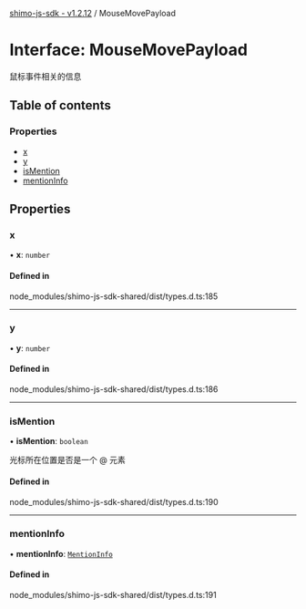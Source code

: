 [shimo-js-sdk - v1.2.12](/README.md) / MouseMovePayload

# Interface: MouseMovePayload

鼠标事件相关的信息

## Table of contents

### Properties

- [x](/interfaces/MouseMovePayload.md#x)
- [y](/interfaces/MouseMovePayload.md#y)
- [isMention](/interfaces/MouseMovePayload.md#ismention)
- [mentionInfo](/interfaces/MouseMovePayload.md#mentioninfo)

## Properties

### x

• **x**: `number`

#### Defined in

node_modules/shimo-js-sdk-shared/dist/types.d.ts:185

___

### y

• **y**: `number`

#### Defined in

node_modules/shimo-js-sdk-shared/dist/types.d.ts:186

___

### isMention

• **isMention**: `boolean`

光标所在位置是否是一个 @ 元素

#### Defined in

node_modules/shimo-js-sdk-shared/dist/types.d.ts:190

___

### mentionInfo

• **mentionInfo**: [`MentionInfo`](/interfaces/MentionInfo.md)

#### Defined in

node_modules/shimo-js-sdk-shared/dist/types.d.ts:191
